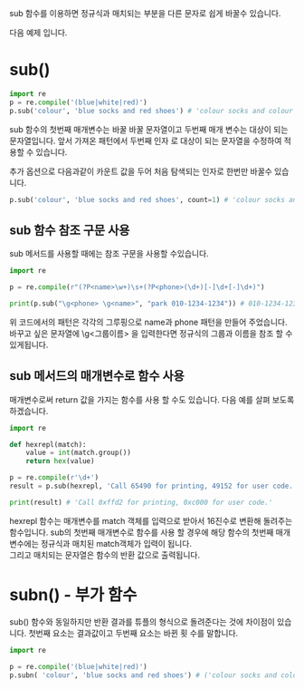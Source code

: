 sub 함수를 이용하면 정규식과 매치되는 부분을 다른 문자로 쉽게 바꿀수 있습니다.

다음 예제 입니다.

# sub()

```python
import re
p = re.compile('(blue|white|red)')
p.sub('colour', 'blue socks and red shoes') # 'colour socks and colour shoes'
```

sub 함수의 첫번째 매개변수는 바꿀 바꿀 문자열이고 두번째 매개 변수는 대상이 되는 문자열입니다. 앞서 가져온 패턴에서 두번째 인자 로 대상이 되는 문자열을 수정하여 적용할 수 있습니다.

추가 옵션으로 다음과같이 카운트 값을 두어 처음 탐색되는 인자로 한번만 바꿀수 있습니다.

```python
p.sub('colour', 'blue socks and red shoes', count=1) # 'colour socks and red shoes'
```

## sub 함수 참조 구문 사용

sub 메서드를 사용할 때에는 참조 구문을 사용할 수있습니다.

```python
import re

p = re.compile(r"(?P<name>\w+)\s+(?P<phone>(\d+)[-]\d+[-]\d+)")

print(p.sub("\g<phone> \g<name>", "park 010-1234-1234")) # 010-1234-1234 park
```

위 코드에서의 패턴은 각각의 그루핑으로 name과 phone 패턴을 만들어 주었습니다.  
바꾸고 싶은 문자열에 \g<그룹이름> 을 입력한다면 정규식의 그룹과 이름을 참조 할 수 있게됩니다.

## sub 메서드의 매개변수로 함수 사용

매개변수로써 return 값을 가지는 함수를 사용 할 수도 있습니다. 다음 예를 살펴 보도록 하겠습니다.

```python
import re

def hexrepl(match):
    value = int(match.group())
    return hex(value)

p = re.compile(r'\d+')
result = p.sub(hexrepl, 'Call 65490 for printing, 49152 for user code.')

print(result) # 'Call 0xffd2 for printing, 0xc000 for user code.'

```

hexrepl 함수는 매개변수를 match 객체를 입력으로 받아서 16진수로 변환해 돌려주는 함수입니다.
sub의 첫번째 매개변수로 함수를 사용 할 경우에 해당 함수의 첫번째 매개변수에는 정규식과 매치된 match객체가 입력이 됩니다.  
그리고 매치되는 문자열은 함수의 반환 값으로 출력됩니다.






# subn() - 부가 함수
sub() 함수와 동일하지만 반환 결과를 튜플의 형식으로 돌려준다는 것에 차이점이 있습니다.
첫번째 요소는 결과값이고 두번째 요소는 바뀐 횟 수를 말합니다.


```python
import re

p = re.compile('(blue|white|red)')
p.subn( 'colour', 'blue socks and red shoes') # ('colour socks and colour shoes', 2)
```

